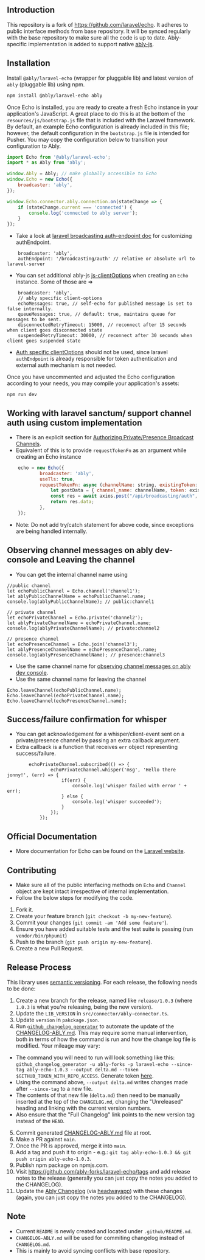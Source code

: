 ## Introduction
This repository is a fork of https://github.com/laravel/echo. It adheres to public interface methods from base repository. It will be synced regularly with the base repository to make sure all the code is up to date.
Ably-specific implementation is added to support native [ably-js](https://github.com/ably/ably-js).

## Installation 
 Install `@ably/laravel-echo` (wrapper for pluggable lib) and latest version of `ably` (pluggable lib) using npm.

```bash
npm install @ably/laravel-echo ably
```

Once Echo is installed, you are ready to create a fresh Echo instance in your application's JavaScript. A great place to do this is at the bottom of the `resources/js/bootstrap.js` file that is included with the Laravel framework. By default, an example Echo configuration is already included in this file; however, the default configuration in the `bootstrap.js` file is intended for Pusher. You may copy the configuration below to transition your configuration to Ably.

```js
import Echo from '@ably/laravel-echo';
import * as Ably from 'ably';

window.Ably = Ably; // make globally accessible to Echo
window.Echo = new Echo({
    broadcaster: 'ably',
});

window.Echo.connector.ably.connection.on(stateChange => {
    if (stateChange.current === 'connected') {
        console.log('connected to ably server');
    }
});
```

- Take a look at [laravel broadcasting auth-endpoint doc](https://laravel.com/docs/broadcasting#customizing-the-authorization-endpoint) for customizing authEndpoint.
```
    broadcaster: 'ably',
    authEndpoint: '/broadcasting/auth' // relative or absolute url to laravel-server
```

- You can set additional ably-js [js-clientOptions](https://ably.com/docs/api/realtime-sdk?lang=javascript#client-options) when creating an `Echo` instance. Some of those are =>

```
    broadcaster: 'ably',
    // ably specific client-options
    echoMessages: true, // self-echo for published message is set to false internally.
    queueMessages: true, // default: true, maintains queue for messages to be sent.
    disconnectedRetryTimeout: 15000, // reconnect after 15 seconds when client goes disconnected state
    suspendedRetryTimeout: 30000, // reconnect after 30 seconds when client goes suspended state
```
- [Auth specific clientOptions](https://sdk.ably.com/builds/ably/specification/main/features/#AO1) should not be used, since laravel `authEndpoint` is already responsible for token authentication and external auth mechanism is not needed.

Once you have uncommented and adjusted the Echo configuration according to your needs, you may compile your application's assets:

```shell
npm run dev
```

## Working with laravel sanctum/ support channel auth using custom implementation
- There is an explicit section for [Authorizing Private/Presence Broadcast Channels](https://laravel.com/docs/sanctum#authorizing-private-broadcast-channels).
- Equivalent of this is to provide `requestTokenFn` as an argument while creating an Echo instance
```js
    echo = new Echo({
            broadcaster: 'ably',
            useTls: true,
            requestTokenFn: async (channelName: string, existingToken: string) => {
                let postData = { channel_name: channelName, token: existingToken };
                const res = await axios.post("/api/broadcasting/auth", postData);
                return res.data;
            },
    });
```
- Note: Do not add try/catch statement for above code, since exceptions are being handled internally.

##  Observing channel messages on ably dev-console and Leaving the channel
- You can get the internal channel name using
```
//public channel
let echoPublicChannel = Echo.channel('channel1');
let ablyPublicChannelName = echoPublicChannel.name;
console.log(ablyPublicChannelName); // public:channel1

// private channel
let echoPrivateChannel = Echo.private('channel2');
let ablyPrivateChannelName = echoPrivateChannel.name;
console.log(ablyPrivateChannelName); // private:channel2

// presence channel
let echoPresenceChannel = Echo.join('channel3');
let ablyPresenceChannelName = echoPresenceChannel.name;
console.log(ablyPresenceChannelName); // presence:channel3
```
- Use the same channel name for [observing channel messages on ably dev console](https://ably.com/docs/tools#developer-console).
- Use the same channel name for leaving the channel
```
Echo.leaveChannel(echoPublicChannel.name);
Echo.leaveChannel(echoPrivateChannel.name);
Echo.leaveChannel(echoPresenceChannel.name);
```

## Success/failure confirmation for whisper
- You can get acknowledgement for a whisper/client-event sent on a private/presence channel by passing an extra callback argument.
- Extra callback is a function that receives `err` object representing success/failure.
```
        echoPrivateChannel.subscribed(() => {
                echoPrivateChannel.whisper('msg', 'Hello there jonny!', (err) => {
                    if(err) {
                        console.log('whisper failed with error ' + err);
                    } else {
                        console.log('whisper succeeded');
                    }
                });
            });
```

## Official Documentation
- More documentation for Echo can be found on the [Laravel website](https://laravel.com/docs/broadcasting).

## Contributing
- Make sure all of the public interfacing methods on `Echo` and `Channel` object are kept intact irrespective of internal implementation.
- Follow the below steps for modifying the code.
1. Fork it.
2. Create your feature branch (`git checkout -b my-new-feature`).
3. Commit your changes (`git commit -am 'Add some feature'`).
4. Ensure you have added suitable tests and the test suite is passing (run `vendor/bin/phpunit`)
4. Push to the branch (`git push origin my-new-feature`).
5. Create a new Pull Request.


## Release Process
This library uses [semantic versioning](http://semver.org/). For each release, the following needs to be done:

1. Create a new branch for the release, named like `release/1.0.3` (where `1.0.3` is what you're releasing, being the new version).
2. Update the `LIB_VERSION` in `src/connector/ably-connector.ts`.
3. Update `version` in `pakckage.json`.
4. Run [`github_changelog_generator`](https://github.com/github-changelog-generator/github-changelog-generator) to automate the update of the [CHANGELOG-ABLY.md](../CHANGELOG-ABLY.md). This may require some manual intervention, both in terms of how the command is run and how the change log file is modified. Your mileage may vary:
  - The command you will need to run will look something like this: `github_changelog_generator -u ably-forks -p laravel-echo --since-tag ably-echo-1.0.3 --output delta.md --token $GITHUB_TOKEN_WITH_REPO_ACCESS`. Generate token [here](https://github.com/settings/tokens/new?description=GitHub%20Changelog%20Generator%20token).
  - Using the command above, `--output delta.md` writes changes made after `--since-tag` to a new file.
  - The contents of that new file (`delta.md`) then need to be manually inserted at the top of the `CHANGELOG.md`, changing the "Unreleased" heading and linking with the current version numbers.
  - Also ensure that the "Full Changelog" link points to the new version tag instead of the `HEAD`.
5. Commit generated [CHANGELOG-ABLY.md](../CHANGELOG-ABLY.md) file at root.
6. Make a PR against `main`.
7. Once the PR is approved, merge it into `main`.
8. Add a tag and push it to origin - e.g.: `git tag ably-echo-1.0.3 && git push origin ably-echo-1.0.3`.
9. Publish npm package on npmjs.com.
10. Visit https://github.com/ably-forks/laravel-echo/tags and add release notes to the release (generally you can just copy the notes you added to the CHANGELOG).
11. Update the [Ably Changelog](https://changelog.ably.com/) (via [headwayapp](https://headwayapp.co/)) with these changes (again, you can just copy the notes you added to the CHANGELOG).

## Note 
- Current `README` is newly created and located under `.github/README.md`.
- `CHANGELOG-ABLY.md` will be used for commiting changelog instead of `CHANGELOG.md`.
- This is mainly to avoid syncing conflicts with base repository.
